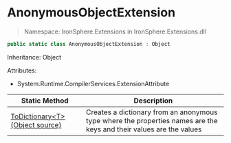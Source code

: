 ﻿# AnonymousObjectExtension

> Namespace: IronSphere.Extensions in  IronSphere.Extensions.dll



```csharp
public static class AnonymousObjectExtension : Object
```
Inheritance: Object



Attributes:
        
* System.Runtime.CompilerServices.ExtensionAttribute




| Static Method | Description |
| --- | --- |
| [ToDictionary&lt;T&gt;(Object source)](AnonymousObjectExtension.ToDictionary-T-(Object)) | Creates a dictionary from an anonymous type where the properties names are the keys and their values are the values |
